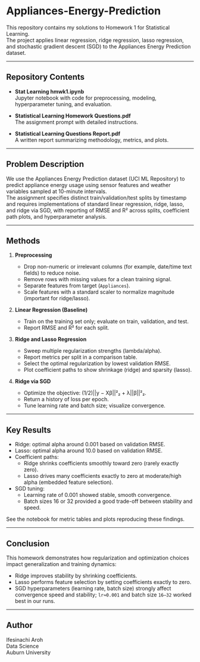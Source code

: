 # Appliances-Energy-Prediction

This repository contains my solutions to Homework 1 for Statistical Learning.  
The project applies linear regression, ridge regression, lasso regression, and stochastic gradient descent (SGD) to the Appliances Energy Prediction dataset.

---

## Repository Contents

- **Stat Learning hmwk1.ipynb**  
  Jupyter notebook with code for preprocessing, modeling, hyperparameter tuning, and evaluation.

- **Statistical Learning Homework Questions.pdf**  
  The assignment prompt with detailed instructions.

- **Statistical Learning Questions Report.pdf**  
  A written report summarizing methodology, metrics, and plots.

---

## Problem Description

We use the Appliances Energy Prediction dataset (UCI ML Repository) to predict appliance energy usage using sensor features and weather variables sampled at 10-minute intervals.  
The assignment specifies distinct train/validation/test splits by timestamp and requires implementations of standard linear regression, ridge, lasso, and ridge via SGD, with reporting of RMSE and R² across splits, coefficient path plots, and hyperparameter analysis.

---

## Methods

1. **Preprocessing**
   - Drop non-numeric or irrelevant columns (for example, date/time text fields) to reduce noise.
   - Remove rows with missing values for a clean training signal.
   - Separate features from target (`Appliances`).
   - Scale features with a standard scaler to normalize magnitude (important for ridge/lasso).

2. **Linear Regression (Baseline)**
   - Train on the training set only; evaluate on train, validation, and test.
   - Report RMSE and R² for each split.

3. **Ridge and Lasso Regression**
   - Sweep multiple regularization strengths (lambda/alpha).
   - Report metrics per split in a comparison table.
   - Select the optimal regularization by lowest validation RMSE.
   - Plot coefficient paths to show shrinkage (ridge) and sparsity (lasso).

4. **Ridge via SGD**
   - Optimize the objective: (1/2)||y − Xβ||²₂ + λ||β||²₂.
   - Return a history of loss per epoch.
   - Tune learning rate and batch size; visualize convergence.

---

## Key Results

- Ridge: optimal alpha around 0.001 based on validation RMSE.  
- Lasso: optimal alpha around 10.0 based on validation RMSE.  
- Coefficient paths:
  - Ridge shrinks coefficients smoothly toward zero (rarely exactly zero).
  - Lasso drives many coefficients exactly to zero at moderate/high alpha (embedded feature selection).
- SGD tuning:
  - Learning rate of 0.001 showed stable, smooth convergence.
  - Batch sizes 16 or 32 provided a good trade-off between stability and speed.

See the notebook for metric tables and plots reproducing these findings.

---

## Conclusion

This homework demonstrates how regularization and optimization choices impact generalization and training dynamics:

-   Ridge improves stability by shrinking coefficients.
-   Lasso performs feature selection by setting coefficients exactly to zero.
-   SGD hyperparameters (learning rate, batch size) strongly affect convergence speed and stability; `lr≈0.001` and batch size `16–32` worked best in our runs.

---

## Author

Ifesinachi Aroh\
Data Science\
Auburn University

